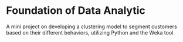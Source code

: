 # Foundation of Data Analytic
A mini project on developing a clustering model to segment customers based on their different behaviors, utilizing Python and the Weka tool.
